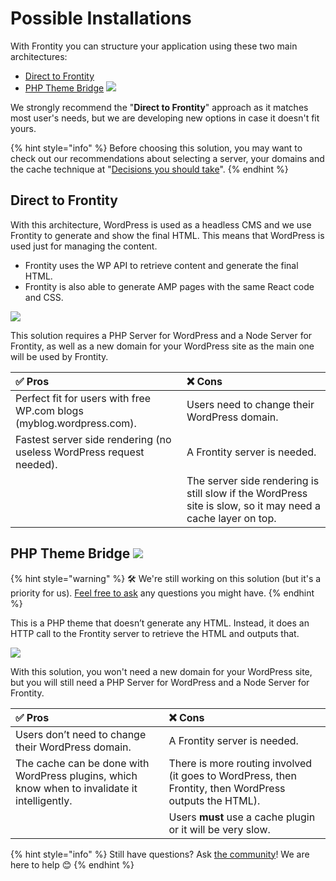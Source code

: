 # Possible Installations

With Frontity you can structure your application using these two main architectures:

* [Direct to Frontity](possible-architectures.md#direct-to-frontity)
* [PHP Theme Bridge](possible-architectures.md#php-theme-bridge) ![](https://img.shields.io/badge/coming_soon-yellow) 

We strongly recommend the "**Direct to Frontity**" approach as it matches most user's needs, but we are developing new options in case it doesn't fit yours.

{% hint style="info" %}
Before choosing this solution, you may want to check out our recommendations about selecting a server, your domains and the cache technique at "[Decisions you should take](./#decisions-you-should-take)".
{% endhint %}

## Direct to Frontity

With this architecture, WordPress is used as a headless CMS and we use Frontity to generate and show the final HTML. This means that WordPress is used just for managing the content.

* Frontity uses the WP API to retrieve content and generate the final HTML.
* Frontity is also able to generate AMP pages with the same React code and CSS.

![](../gitbook/assets/direct-to-frontity.png)

This solution requires a PHP Server for WordPress and a Node Server for Frontity, as well as a new domain for your WordPress site as the main one will be used by Frontity.

| **✅ Pros** | ❌ **Cons** |
| :--- | :--- |
| Perfect fit for users with free WP.com blogs \(myblog.wordpress.com\). | Users need to change their WordPress domain. |
| Fastest server side rendering \(no useless WordPress request needed\). | A Frontity server is needed. |
|  | The server side rendering is still slow if the WordPress site is slow, so it may need a cache layer on top. |

## PHP Theme Bridge ![](https://img.shields.io/badge/coming_soon-yellow)

{% hint style="warning" %}
🛠 We're still working on this solution \(but it's a priority for us\). [Feel free to ask](https://community.frontity.org/c/framework) any questions you might have.
{% endhint %}

This is a PHP theme that doesn’t generate any HTML. Instead, it does an HTTP call to the Frontity server to retrieve the HTML and outputs that.

![](../gitbook/assets/php-theme-bridge.png)

With this solution, you won't need a new domain for your WordPress site, but you will still need a PHP Server for WordPress and a Node Server for Frontity.

| ✅ **Pros** | ❌ **Cons** |
| :--- | :--- |
| Users don’t need to change their WordPress domain. | A Frontity server is needed. |
| The cache can be done with WordPress plugins, which know when to invalidate it intelligently. | There is more routing involved \(it goes to WordPress, then Frontity, then WordPress outputs the HTML\). |
|  | Users **must** use a cache plugin or it will be very slow. |

{% hint style="info" %}
Still have questions? Ask [the community](https://community.frontity.org/)! We are here to help 😊
{% endhint %}

